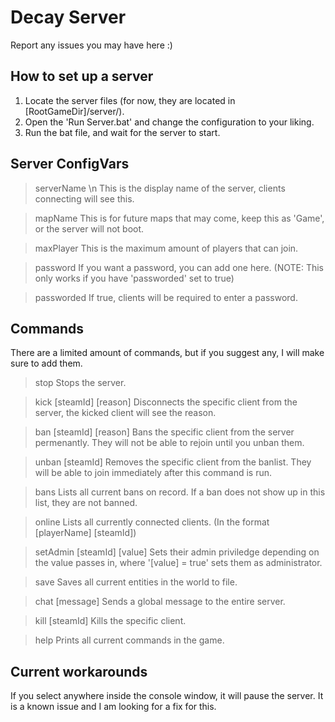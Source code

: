 # Decay Server
Report any issues you may have here :)

## How to set up a server
1. Locate the server files (for now, they are located in [RootGameDir]/server/).
2. Open the 'Run Server.bat' and change the configuration to your liking.
3. Run the bat file, and wait for the server to start.

## Server ConfigVars

> serverName \n
This is the display name of the server, clients connecting will see this.

> mapName
This is for future maps that may come, keep this as 'Game', or the server will not boot.

> maxPlayer
This is the maximum amount of players that can join.

> password
If you want a password, you can add one here. (NOTE: This only works if you have 'passworded' set to true)

> passworded
If true, clients will be required to enter a password.

## Commands
There are a limited amount of commands, but if you suggest any, I will make sure to add them.

> stop
Stops the server.

> kick [steamId] [reason]
Disconnects the specific client from the server, the kicked client will see the reason.

> ban [steamId] [reason]
Bans the specific client from the server permenantly. They will not be able to rejoin until you unban them.

> unban [steamId]
Removes the specific client from the banlist. They will be able to join immediately after this command is run.

> bans
Lists all current bans on record. If a ban does not show up in this list, they are not banned.

> online
Lists all currently connected clients. (In the format [playerName] [steamId])

> setAdmin [steamId] [value]
Sets their admin priviledge depending on the value passes in, where '[value] = true' sets them as administrator.

> save
Saves all current entities in the world to file.

> chat [message]
Sends a global message to the entire server.

> kill [steamId]
Kills the specific client.

> help
Prints all current commands in the game.

## Current workarounds
If you select anywhere inside the console window, it will pause the server. It is a known issue and I am looking for a fix for this.
